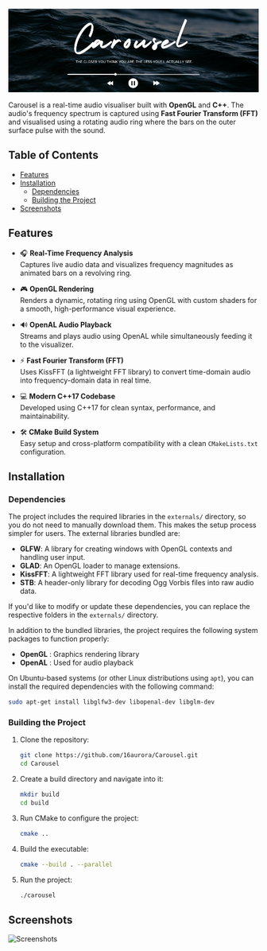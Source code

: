 ![Project Logo](./images/Carousel.png "carousel")

Carousel is a real-time audio visualiser built with **OpenGL** and **C++**. The audio's frequency spectrum is captured using **Fast Fourier Transform (FFT)** and visualised using a rotating audio ring where the bars on the outer surface pulse with the sound.

## Table of Contents

- [Features](#features)
- [Installation](#installation)
    - [Dependencies](#dependencies)
    - [Building the Project](#building-the-project)
- [Screenshots](#screenshots)

## Features

- 🎧 **Real-Time Frequency Analysis**  
  Captures live audio data and visualizes frequency magnitudes as animated bars on a revolving ring.

- 🎮 **OpenGL Rendering**  
  Renders a dynamic, rotating ring using OpenGL with custom shaders for a smooth, high-performance visual experience.

- 🔊 **OpenAL Audio Playback**  
  Streams and plays audio using OpenAL while simultaneously feeding it to the visualizer.

- ⚡ **Fast Fourier Transform (FFT)**  
  Uses KissFFT (a lightweight FFT library) to convert time-domain audio into frequency-domain data in real time.

- 💻 **Modern C++17 Codebase**  
  Developed using C++17 for clean syntax, performance, and maintainability.

- 🛠️ **CMake Build System**  
  Easy setup and cross-platform compatibility with a clean `CMakeLists.txt` configuration.



## Installation

### Dependencies
The project includes the required libraries in the `externals/` directory, so you do not need to manually download them. This makes the setup process simpler for users. The external libraries bundled are:

- **GLFW**: A library for creating windows with OpenGL contexts and handling user input.
- **GLAD**: An OpenGL loader to manage extensions.
- **KissFFT**: A lightweight FFT library used for real-time frequency analysis.
- **STB**: A header-only library for decoding Ogg Vorbis files into raw audio data.

If you'd like to modify or update these dependencies, you can replace the respective folders in the `externals/` directory.

In addition to the bundled libraries, the project requires the following system packages to function properly:
- **OpenGL** : Graphics rendering library
- **OpenAL** : Used for audio playback

On Ubuntu-based systems (or other Linux distributions using `apt`), you can install the required dependencies with the following command:

```bash
sudo apt-get install libglfw3-dev libopenal-dev libglm-dev
```

### Building the Project

1. Clone the repository:

    ```bash
    git clone https://github.com/16aurora/Carousel.git
    cd Carousel
    ```

2. Create a build directory and navigate into it:

    ```bash
    mkdir build
    cd build
    ```    

3. Run CMake to configure the project:

    ```bash
    cmake ..
    ```

4. Build the executable:

    ```bash
    cmake --build . --parallel
    ```    

5. Run the project:

    ```bash
    ./carousel
    ```    


## Screenshots

![Screenshots]("./images/gif1.gif" "screenshots")
